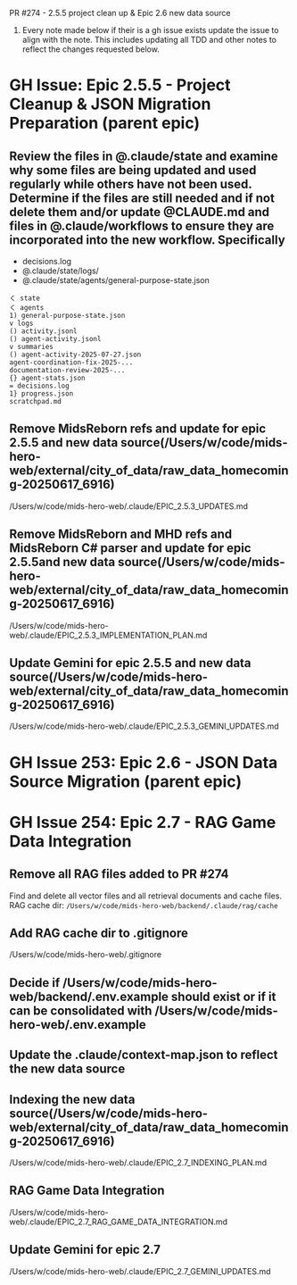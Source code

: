 PR #274 - 2.5.5 project clean up & Epic 2.6 new data source

1. Every note made below if their is a gh issue exists update the issue to align with the note. This includes updating all TDD and other notes to reflect the changes requested below.

# GH Issue: Epic 2.5.5 - Project Cleanup & JSON Migration Preparation (parent epic)

## Review the files in @.claude/state and examine why some files are being updated and used regularly while others have not been used. Determine if the files are still needed and if not delete them and/or update @CLAUDE.md and files in @.claude/workflows to ensure they are incorporated into the new workflow. Specifically

- decisions.log
- @.claude/state/logs/
- @.claude/state/agents/general-purpose-state.json

```
く state
く agents
1) general-purpose-state.json
v logs
() activity.jsonl
() agent-activity.jsonl
v summaries
() agent-activity-2025-07-27.json
agent-coordination-fix-2025-...
documentation-review-2025-...
{} agent-stats.json
= decisions.log
1} progress.json
scratchpad.md
```

## Remove MidsReborn refs and update for epic 2.5.5 and new data source(/Users/w/code/mids-hero-web/external/city_of_data/raw_data_homecoming-20250617_6916)

/Users/w/code/mids-hero-web/.claude/EPIC_2.5.3_UPDATES.md

## Remove MidsReborn and MHD refs and MidsReborn C# parser and update for epic 2.5.5and new data source(/Users/w/code/mids-hero-web/external/city_of_data/raw_data_homecoming-20250617_6916)

/Users/w/code/mids-hero-web/.claude/EPIC_2.5.3_IMPLEMENTATION_PLAN.md

## Update Gemini for epic 2.5.5 and new data source(/Users/w/code/mids-hero-web/external/city_of_data/raw_data_homecoming-20250617_6916)

/Users/w/code/mids-hero-web/.claude/EPIC_2.5.3_GEMINI_UPDATES.md

# GH Issue 253: Epic 2.6 - JSON Data Source Migration (parent epic)

# GH Issue 254: Epic 2.7 - RAG Game Data Integration

## Remove all RAG files added to PR #274

Find and delete all vector files and all retrieval documents and cache files. RAG cache dir: `/Users/w/code/mids-hero-web/backend/.claude/rag/cache`

## Add RAG cache dir to .gitignore

/Users/w/code/mids-hero-web/.gitignore

## Decide if /Users/w/code/mids-hero-web/backend/.env.example should exist or if it can be consolidated with /Users/w/code/mids-hero-web/.env.example

## Update the .claude/context-map.json to reflect the new data source

## Indexing the new data source(/Users/w/code/mids-hero-web/external/city_of_data/raw_data_homecoming-20250617_6916)

/Users/w/code/mids-hero-web/.claude/EPIC_2.7_INDEXING_PLAN.md

## RAG Game Data Integration

/Users/w/code/mids-hero-web/.claude/EPIC_2.7_RAG_GAME_DATA_INTEGRATION.md

## Update Gemini for epic 2.7

/Users/w/code/mids-hero-web/.claude/EPIC_2.7_GEMINI_UPDATES.md
